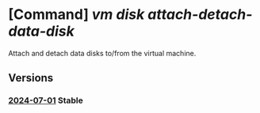 # [Command] _vm disk attach-detach-data-disk_

Attach and detach data disks to/from the virtual machine.

## Versions

### [2024-07-01](/Resources/mgmt-plane/L3N1YnNjcmlwdGlvbnMve30vcmVzb3VyY2Vncm91cHMve30vcHJvdmlkZXJzL21pY3Jvc29mdC5jb21wdXRlL3ZpcnR1YWxtYWNoaW5lcy97fS9hdHRhY2hkZXRhY2hkYXRhZGlza3M=/2024-07-01.xml) **Stable**

<!-- mgmt-plane /subscriptions/{}/resourcegroups/{}/providers/microsoft.compute/virtualmachines/{}/attachdetachdatadisks 2024-07-01 -->
